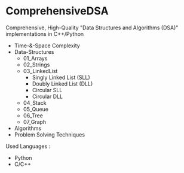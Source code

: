 # ComprehensiveDSA
Comprehensive, High-Quality "Data Structures and Algorithms (DSA)" implementations in C++/Python
* Time-&-Space Complexity
* Data-Structures
    * 01_Arrays
    * 02_Strings
    * 03_LinkedList
        * Singly Linked List (SLL)
        * Doubly Linked List (DLL)
        * Circular SLL
        * Circular DLL
    * 04_Stack
    * 05_Queue
    * 06_Tree
    * 07_Graph
* Algorithms
* Problem Solving Techniques 

Used Languages  :
* Python
* C/C++
